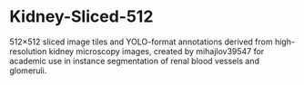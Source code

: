 # Kidney-Sliced-512
512×512 sliced image tiles and YOLO-format annotations derived from high-resolution kidney microscopy images, created by mihajlov39547 for academic use in instance segmentation of renal blood vessels and glomeruli.
